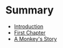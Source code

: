 # Summary

* [Introduction](README.md)
* [First Chapter](chapter1.md)
* [A Monkey's Story](a_monkeys_story.md)

